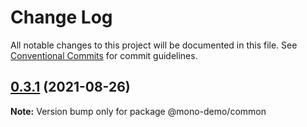 # Change Log

All notable changes to this project will be documented in this file.
See [Conventional Commits](https://conventionalcommits.org) for commit guidelines.

## [0.3.1](https://github.com/xiaoxiaosaohuo/mono-demo/compare/@mono-demo/common@0.3.0...@mono-demo/common@0.3.1) (2021-08-26)

**Note:** Version bump only for package @mono-demo/common
